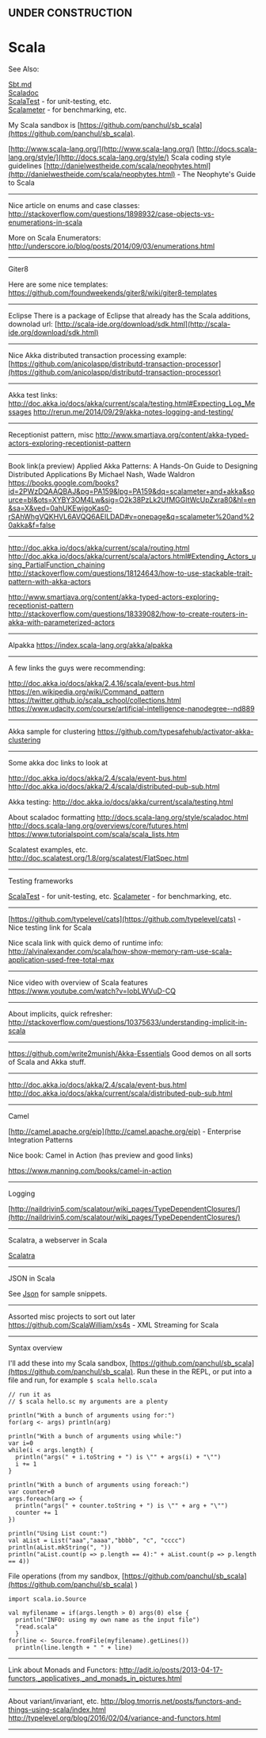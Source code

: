 
## UNDER CONSTRUCTION

# Scala

See Also:

 [Sbt.md](Sbt.md)  
 [Scaladoc](Scaladoc.md)  
 [ScalaTest](ScalaTest.md) - for unit-testing, etc.  
 [Scalameter](Scalameter.md) - for benchmarking, etc.  


My Scala sandbox is [https://github.com/panchul/sb_scala](https://github.com/panchul/sb_scala).


[http://www.scala-lang.org/](http://www.scala-lang.org/)
[http://docs.scala-lang.org/style/](http://docs.scala-lang.org/style/) Scala coding style guidelines 
[http://danielwestheide.com/scala/neophytes.html](http://danielwestheide.com/scala/neophytes.html) - The Neophyte's Guide to Scala

---

Nice article on enums and case classes:
http://stackoverflow.com/questions/1898932/case-objects-vs-enumerations-in-scala

More on Scala Enumerators:
http://underscore.io/blog/posts/2014/09/03/enumerations.html

---

Giter8

Here are some nice templates:
https://github.com/foundweekends/giter8/wiki/giter8-templates


---

Eclipse
There is a package of Eclipse that already has the Scala additions, downolad url:
[http://scala-ide.org/download/sdk.html](http://scala-ide.org/download/sdk.html)
    

--- 

Nice Akka distributed  transaction processing example:
[https://github.com/anicolaspp/distributd-transaction-processor](https://github.com/anicolaspp/distributd-transaction-processor)


---

Akka test links:
http://doc.akka.io/docs/akka/current/scala/testing.html#Expecting_Log_Messages
http://rerun.me/2014/09/29/akka-notes-logging-and-testing/

---

Receptionist pattern, misc
http://www.smartjava.org/content/akka-typed-actors-exploring-receptionist-pattern

---

Book link(a preview)
Applied Akka Patterns: A Hands-On Guide to Designing Distributed Applications 
By Michael Nash, Wade Waldron
https://books.google.com/books?id=2PWzDQAAQBAJ&pg=PA159&lpg=PA159&dq=scalameter+and+akka&source=bl&ots=XYBY3OM4Lw&sig=O2k38PzLk2UfMGGItWcUpZxra80&hl=en&sa=X&ved=0ahUKEwjgoKas0-rSAhWhgVQKHVL6AVQQ6AEILDAD#v=onepage&q=scalameter%20and%20akka&f=false

---

http://doc.akka.io/docs/akka/current/scala/routing.html  
http://doc.akka.io/docs/akka/current/scala/actors.html#Extending_Actors_using_PartialFunction_chaining  
http://stackoverflow.com/questions/18124643/how-to-use-stackable-trait-pattern-with-akka-actors  


http://www.smartjava.org/content/akka-typed-actors-exploring-receptionist-pattern  
http://stackoverflow.com/questions/18339082/how-to-create-routers-in-akka-with-parameterized-actors  

---

Alpakka
https://index.scala-lang.org/akka/alpakka

---

A few links the guys were recommending:

http://doc.akka.io/docs/akka/2.4.16/scala/event-bus.html
https://en.wikipedia.org/wiki/Command_pattern
https://twitter.github.io/scala_school/collections.html
https://www.udacity.com/course/artificial-intelligence-nanodegree--nd889

---

Akka sample for clustering
https://github.com/typesafehub/activator-akka-clustering

---

Some akka doc links to look at

http://doc.akka.io/docs/akka/2.4/scala/event-bus.html
http://doc.akka.io/docs/akka/2.4/scala/distributed-pub-sub.html

Akka testing:
http://doc.akka.io/docs/akka/current/scala/testing.html

About scaladoc formatting
http://docs.scala-lang.org/style/scaladoc.html
http://docs.scala-lang.org/overviews/core/futures.html
https://www.tutorialspoint.com/scala/scala_lists.htm

Scalatest examples, etc.
http://doc.scalatest.org/1.8/org/scalatest/FlatSpec.html

---

Testing frameworks

[ScalaTest](ScalaTest.md) - for unit-testing, etc.
[Scalameter](Scalameter.md) - for benchmarking, etc.

---

[https://github.com/typelevel/cats](https://github.com/typelevel/cats) - Nice testing link for Scala


Nice scala link with quick demo of runtime info:
http://alvinalexander.com/scala/how-show-memory-ram-use-scala-application-used-free-total-max

---

Nice video with overview of Scala features
https://www.youtube.com/watch?v=IobLWVuD-CQ

---

About implicits, quick refresher:
http://stackoverflow.com/questions/10375633/understanding-implicit-in-scala

---

https://github.com/write2munish/Akka-Essentials
Good demos on all sorts of Scala and Akka stuff.

---

http://doc.akka.io/docs/akka/2.4/scala/event-bus.html
http://doc.akka.io/docs/akka/current/scala/distributed-pub-sub.html

---

Camel
 
[http://camel.apache.org/eip](http://camel.apache.org/eip) - Enterprise Integration Patterns

Nice book: Camel in Action (has preview and good links)

https://www.manning.com/books/camel-in-action


---

Logging

[http://naildrivin5.com/scalatour/wiki_pages/TypeDependentClosures/](http://naildrivin5.com/scalatour/wiki_pages/TypeDependentClosures/)

---

Scalatra, a webserver in Scala

[Scalatra](Scalatra.md)


---

JSON in Scala

See [Json](JSON.md) for sample snippets.


---

Assorted misc projects to sort out later
https://github.com/ScalaWilliam/xs4s - XML Streaming for Scala

---

Syntax overview

I'll add these into my Scala sandbox, [https://github.com/panchul/sb_scala](https://github.com/panchul/sb_scala).
Run these in the REPL, or put into a file and run, for example ```$ scala hello.scala``` 

    // run it as
    // $ scala hello.sc my arguments are a plenty
    
    println("With a bunch of arguments using for:")
    for(arg <- args) println(arg)

    println("With a bunch of arguments using while:")
    var i=0
    while(i < args.length) {
      println("args(" + i.toString + ") is \"" + args(i) + "\"")
      i += 1
    }

    println("With a bunch of arguments using foreach:")
    var counter=0
    args.foreach(arg => {
      println("args(" + counter.toString + ") is \"" + arg + "\"")
      counter += 1
    })

    println("Using List count:")
    val aList = List("aaa","aaaa","bbbb", "c", "cccc")
    println(aList.mkString(", "))
    println("aList.count(p => p.length == 4):" + aList.count(p => p.length == 4))

File operations (from my sandbox, [https://github.com/panchul/sb_scala](https://github.com/panchul/sb_scala) )

    import scala.io.Source
    
    val myfilename = if(args.length > 0) args(0) else {
      println("INFO: using my own name as the input file")
      "read.scala"
      }
    for(line <- Source.fromFile(myfilename).getLines())
      println(line.length + " " + line)

---

Link about Monads and Functors:
http://adit.io/posts/2013-04-17-functors,_applicatives,_and_monads_in_pictures.html

---

About variant/invariant, etc.
http://blog.tmorris.net/posts/functors-and-things-using-scala/index.html
http://typelevel.org/blog/2016/02/04/variance-and-functors.html

---